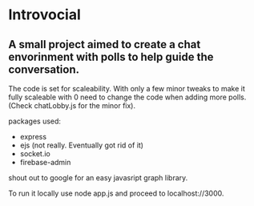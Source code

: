 # Introvocial
## A small project aimed to create a chat envorinment with polls to help guide the conversation.

The code is set for scaleability. With only a few minor tweaks to make it fully scaleable with 0 need to change the code when adding more polls. (Check chatLobby.js for the minor fix).

packages used:
- express
- ejs (not really. Eventually got rid of it)
- socket.io
- firebase-admin

shout out to google for an easy javasript graph library.

To run it locally use node app.js and proceed to localhost://3000.